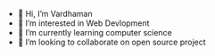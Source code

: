 - 👋 Hi, I’m Vardhaman
- 👀 I’m interested in Web Devlopment 
- 🌱 I’m currently learning computer science 
- 💞️ I’m looking to collaborate on open source project
<!---
Vardhaman619/Vardhaman619 is a ✨ special ✨ repository because its `README.md` (this file) appears on your GitHub profile.
You can click the Preview link to take a look at your changes.
--->
